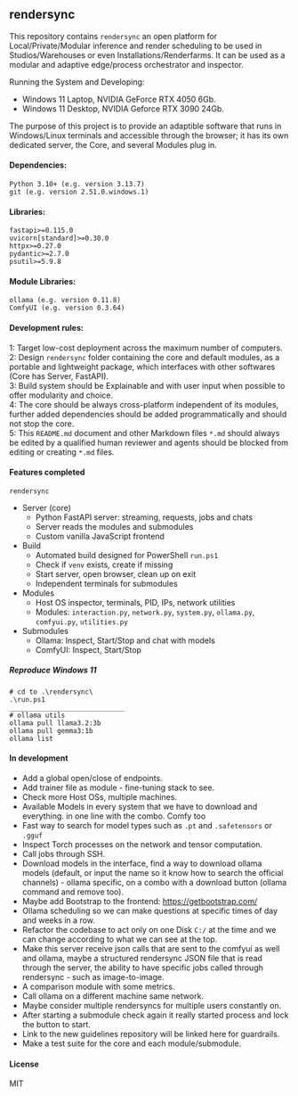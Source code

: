 ## rendersync

This repository contains `rendersync` an open platform for Local/Private/Modular inference and render scheduling to be used in Studios/Warehouses or even Installations/Renderfarms. It can be used as a modular and adaptive edge/process orchestrator and inspector.  

Running the System and Developing:  
- Windows 11 Laptop, NVIDIA GeForce RTX 4050 6Gb. 
- Windows 11 Desktop, NVIDIA Geforce RTX 3090 24Gb. 

The purpose of this project is to provide an adaptible software that runs in Windows/Linux terminals and accessible through the browser; it has its own dedicated server, the Core, and several Modules plug in.


#### Dependencies:  
```
Python 3.10+ (e.g. version 3.13.7)   
git (e.g. version 2.51.0.windows.1)   
```
#### Libraries:  
```
fastapi>=0.115.0  
uvicorn[standard]>=0.30.0  
httpx>=0.27.0  
pydantic>=2.7.0  
psutil>=5.9.8  
```

#### Module Libraries: 
```
ollama (e.g. version 0.11.8)   
ComfyUI (e.g. version 0.3.64)  
```

####  Development rules:   
1: Target low-cost deployment across the maximum number of computers.    
2: Design `rendersync` folder containing the core and default modules, as a portable and lightweight package, which interfaces with other softwares (Core has Server, FastAPI).    
3: Build system should be Explainable and with user input when possible to offer modularity and choice.    
4: The core should be always cross-platform independent of its modules, further added dependencies should be added programmatically and should not stop the core.   
5: This `README.md` document and other Markdown files `*.md` should always be edited by a qualified human reviewer and agents should be blocked from editing or creating `*.md` files.   


#### Features completed

`rendersync`
- Server (core)
    - Python FastAPI server: streaming, requests, jobs and chats
    - Server reads the modules and submodules
    - Custom vanilla JavaScript frontend
- Build
    - Automated build designed for PowerShell `run.ps1`  
    - Check if `venv` exists, create if missing
    - Start server, open browser, clean up on exit
    - Independent terminals for submodules
- Modules
    - Host OS inspector, terminals, PID, IPs, network utilities  
    - Modules: `interaction.py`, `network.py`, `system.py`, `ollama.py`, `comfyui.py`, `utilities.py`
- Submodules
    - Ollama: Inspect, Start/Stop and chat with models  
    - ComfyUI: Inspect, Start/Stop


##### Reproduce Windows 11

```
# cd to .\rendersync\
.\run.ps1
_____________________________
# ollama utils
ollama pull llama3.2:3b 
ollama pull gemma3:1b
ollama list  
```


#### In development

- Add a global open/close of endpoints.
- Add trainer file as module - fine-tuning stack to see.
- Check more Host OSs, multiple machines.
- Available Models in every system that we have to download and everything. in one line with the combo.  Comfy too
- Fast way to search for model types such as `.pt` and `.safetensors` or `.gguf`
- Inspect Torch processes on the network and tensor computation.
- Call jobs through SSH.    
- Download models in the interface, find a way to download ollama models (default, or input the name so it know how to search the official channels) - ollama specific, on a combo with a download button (ollama command and remove too).
- Maybe add Bootstrap to the frontend: https://getbootstrap.com/
- Ollama scheduling so we can make questions at specific times of day and weeks in a row.   
- Refactor the codebase to act only on one Disk `C:/` at the time and we can change according to what we can see at the top.   
- Make this server receive json calls that are sent to the comfyui as well and ollama, maybe a structured rendersync JSON file that is read through the server, the ability to have specific jobs called through rendersync - such as image-to-image.
- A comparison module with some metrics.
- Call ollama on a different machine same network.
- Maybe consider multiple rendersyncs for multiple users constantly on.  
- After starting a submodule check again it really started process and lock the button to start.   
- Link to the new guidelines repository will be linked here for guardrails.
- Make a test suite for the core and each module/submodule. 


#### License
MIT

